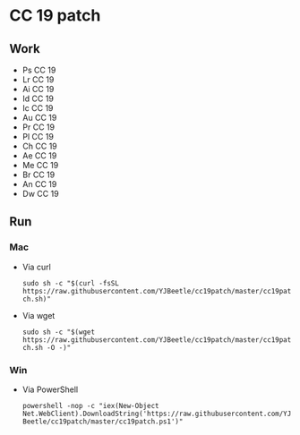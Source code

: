 # CC 19 patch

## Work

*	Ps CC 19
*	Lr CC 19
*	Ai CC 19
*	Id CC 19
*	Ic CC 19
*	Au CC 19
*	Pr CC 19
*	Pl CC 19
*	Ch CC 19
*	Ae CC 19
*	Me CC 19
*	Br CC 19
*	An CC 19
*	Dw CC 19

## Run

### Mac

*	Via curl

	```sudo sh -c "$(curl -fsSL https://raw.githubusercontent.com/YJBeetle/cc19patch/master/cc19patch.sh)"```

*	Via wget

	```sudo sh -c "$(wget https://raw.githubusercontent.com/YJBeetle/cc19patch/master/cc19patch.sh -O -)"```

### Win

*	Via PowerShell

	```powershell -nop -c "iex(New-Object Net.WebClient).DownloadString('https://raw.githubusercontent.com/YJBeetle/cc19patch/master/cc19patch.ps1')"```
